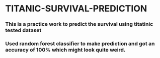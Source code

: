 # TITANIC-SURVIVAL-PREDICTION
### This is a practice work to predict the survival using titatinic tested dataset
### Used random forest classifier to make prediction and got an accuracy of 100% which might look quite weird.